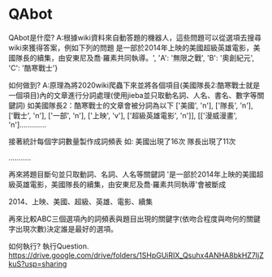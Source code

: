 # QAbot
QAbot是什麼?
A:根據wiki資料來自動答題的機器人，這些問題可以從選項去搜尋wiki來獲得答案，例如下列的問題
是一部於2014年上映的美國超級英雄電影，美國隊長的續集，由安東尼及喬·羅素共同執導。', 'A': '無限之戰', 'B': '奧創紀元', 'C': '酷寒戰士'}

如何做到?
A:原理為將2020wiki爬蟲下來並將各個項目(美國隊長2:酷寒戰士就是一個項目)內的文章進行分詞處理(使用jieba並只取動名詞、人名、書名、數字等關鍵詞)
如美國隊長2：酷寒戰士的文章會被分詞為以下
['美國', 'n'], ['隊長', 'n'], ['戰士', 'n'], ['一部', 'n'], ['上映', 'v'], ['超級英雄電影', 'n']], [['漫威漫畫', 'n'].............

接著統計每個字詞數量製作成詞頻表
如:
美國出現了16次
隊長出現了11次

...........

再來將題目斷句並只取動詞、名詞、人名等關鍵詞
'是一部於2014年上映的美國超級英雄電影，美國隊長的續集，由安東尼及喬·羅素共同執導'會被斷成 

2014、上映、美國、超級、英雄、電影、續集

再來比較ABC三個選項內的詞頻表與題目出現的關鍵字(依吻合程度與吻何的關鍵字出現次數)決定誰是最好的選項。

如何執行?
執行Question.
https://drive.google.com/drive/folders/1SHpGUiRIX_Qsuhx4ANHA8bkHZ7IjZkuS?usp=sharing 









